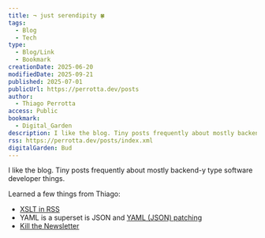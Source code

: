```yaml
---
title: ¬ just serendipity 🍀
tags:
  - Blog
  - Tech
type:
  - Blog/Link
  - Bookmark
creationDate: 2025-06-20
modifiedDate: 2025-09-21
published: 2025-07-01
publicUrl: https://perrotta.dev/posts
author:
  - Thiago Perrotta
access: Public
bookmark:
  - Digital_Garden
description: I like the blog. Tiny posts frequently about mostly backend-y type software developer things.
rss: https://perrotta.dev/posts/index.xml
digitalGarden: Bud
---
```


I like the blog. Tiny posts frequently about mostly backend-y type software developer things.

Learned a few things from Thiago:

- [XSLT in RSS](https://perrotta.dev/2025/08/xslt-in-rss-feed/)
- YAML is a superset is JSON and [YAML (JSON) patching](https://perrotta.dev/2025/08/yaml-json-patch-test/)
- [Kill the Newsletter](https://perrotta.dev/2025/02/kill-the-newsletter/)
